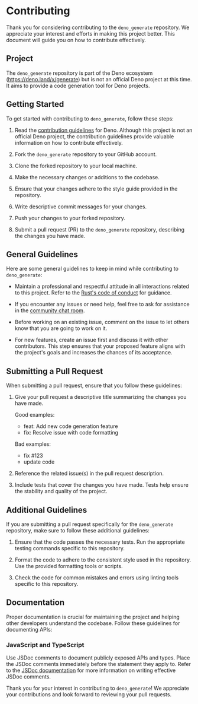 # Contributing

Thank you for considering contributing to the `deno_generate` repository. We
appreciate your interest and efforts in making this project better. This
document will guide you on how to contribute effectively.

## Project

The `deno_generate` repository is part of the Deno ecosystem
(<https://deno.land/x/generate>) but is not an official Deno project at this
time. It aims to provide a code generation tool for Deno projects.

## Getting Started

To get started with contributing to `deno_generate`, follow these steps:

1. Read the
   [contribution guidelines](https://deno.com/manual/references/contributing)
   for Deno. Although this project is not an official Deno project, the
   contribution guidelines provide valuable information on how to contribute
   effectively.

2. Fork the `deno_generate` repository to your GitHub account.

3. Clone the forked repository to your local machine.

4. Make the necessary changes or additions to the codebase.

5. Ensure that your changes adhere to the style guide provided in the
   repository.

6. Write descriptive commit messages for your changes.

7. Push your changes to your forked repository.

8. Submit a pull request (PR) to the `deno_generate` repository, describing the
   changes you have made.

## General Guidelines

Here are some general guidelines to keep in mind while contributing to
`deno_generate`:

- Maintain a professional and respectful attitude in all interactions related to
  this project. Refer to the
  [Rust's code of conduct](https://www.rust-lang.org/policies/code-of-conduct)
  for guidance.

- If you encounter any issues or need help, feel free to ask for assistance in
  the [community chat room](https://discord.gg/deno).

- Before working on an existing issue, comment on the issue to let others know
  that you are going to work on it.

- For new features, create an issue first and discuss it with other
  contributors. This step ensures that your proposed feature aligns with the
  project's goals and increases the chances of its acceptance.

## Submitting a Pull Request

When submitting a pull request, ensure that you follow these guidelines:

1. Give your pull request a descriptive title summarizing the changes you have
   made.

   Good examples:
   - feat: Add new code generation feature
   - fix: Resolve issue with code formatting

   Bad examples:
   - fix #123
   - update code

2. Reference the related issue(s) in the pull request description.

3. Include tests that cover the changes you have made. Tests help ensure the
   stability and quality of the project.

## Additional Guidelines

If you are submitting a pull request specifically for the `deno_generate`
repository, make sure to follow these additional guidelines:

1. Ensure that the code passes the necessary tests. Run the appropriate testing
   commands specific to this repository.

2. Format the code to adhere to the consistent style used in the repository. Use
   the provided formatting tools or scripts.

3. Check the code for common mistakes and errors using linting tools specific to
   this repository.

## Documentation

Proper documentation is crucial for maintaining the project and helping other
developers understand the codebase. Follow these guidelines for documenting
APIs:

### JavaScript and TypeScript

Use JSDoc comments to document publicly exposed APIs and types. Place the JSDoc
comments immediately before the statement they apply to. Refer to the
[JSDoc documentation](https://jsdoc.app/) for more information on writing
effective JSDoc comments.

Thank you for your interest in contributing to `deno_generate`! We appreciate
your contributions and look forward to reviewing your pull requests.
